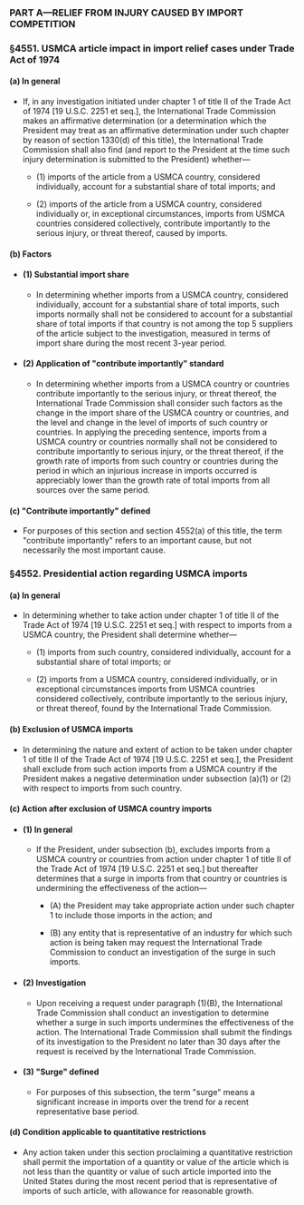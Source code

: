 ### PART A—RELIEF FROM INJURY CAUSED BY IMPORT COMPETITION

### §4551. USMCA article impact in import relief cases under Trade Act of 1974
#### (a) In general
* If, in any investigation initiated under chapter 1 of title II of the Trade Act of 1974 [19 U.S.C. 2251 et seq.], the International Trade Commission makes an affirmative determination (or a determination which the President may treat as an affirmative determination under such chapter by reason of section 1330(d) of this title), the International Trade Commission shall also find (and report to the President at the time such injury determination is submitted to the President) whether—

  * (1) imports of the article from a USMCA country, considered individually, account for a substantial share of total imports; and

  * (2) imports of the article from a USMCA country, considered individually or, in exceptional circumstances, imports from USMCA countries considered collectively, contribute importantly to the serious injury, or threat thereof, caused by imports.

#### (b) Factors
* #### (1) Substantial import share
  * In determining whether imports from a USMCA country, considered individually, account for a substantial share of total imports, such imports normally shall not be considered to account for a substantial share of total imports if that country is not among the top 5 suppliers of the article subject to the investigation, measured in terms of import share during the most recent 3-year period.

* #### (2) Application of "contribute importantly" standard
  * In determining whether imports from a USMCA country or countries contribute importantly to the serious injury, or threat thereof, the International Trade Commission shall consider such factors as the change in the import share of the USMCA country or countries, and the level and change in the level of imports of such country or countries. In applying the preceding sentence, imports from a USMCA country or countries normally shall not be considered to contribute importantly to serious injury, or the threat thereof, if the growth rate of imports from such country or countries during the period in which an injurious increase in imports occurred is appreciably lower than the growth rate of total imports from all sources over the same period.

#### (c) "Contribute importantly" defined
* For purposes of this section and section 4552(a) of this title, the term "contribute importantly" refers to an important cause, but not necessarily the most important cause.

### §4552. Presidential action regarding USMCA imports
#### (a) In general
* In determining whether to take action under chapter 1 of title II of the Trade Act of 1974 [19 U.S.C. 2251 et seq.] with respect to imports from a USMCA country, the President shall determine whether—

  * (1) imports from such country, considered individually, account for a substantial share of total imports; or

  * (2) imports from a USMCA country, considered individually, or in exceptional circumstances imports from USMCA countries considered collectively, contribute importantly to the serious injury, or threat thereof, found by the International Trade Commission.

#### (b) Exclusion of USMCA imports
* In determining the nature and extent of action to be taken under chapter 1 of title II of the Trade Act of 1974 [19 U.S.C. 2251 et seq.], the President shall exclude from such action imports from a USMCA country if the President makes a negative determination under subsection (a)(1) or (2) with respect to imports from such country.

#### (c) Action after exclusion of USMCA country imports
* #### (1) In general
  * If the President, under subsection (b), excludes imports from a USMCA country or countries from action under chapter 1 of title II of the Trade Act of 1974 [19 U.S.C. 2251 et seq.] but thereafter determines that a surge in imports from that country or countries is undermining the effectiveness of the action—

    * (A) the President may take appropriate action under such chapter 1 to include those imports in the action; and

    * (B) any entity that is representative of an industry for which such action is being taken may request the International Trade Commission to conduct an investigation of the surge in such imports.

* #### (2) Investigation
  * Upon receiving a request under paragraph (1)(B), the International Trade Commission shall conduct an investigation to determine whether a surge in such imports undermines the effectiveness of the action. The International Trade Commission shall submit the findings of its investigation to the President no later than 30 days after the request is received by the International Trade Commission.

* #### (3) "Surge" defined
  * For purposes of this subsection, the term "surge" means a significant increase in imports over the trend for a recent representative base period.

#### (d) Condition applicable to quantitative restrictions
* Any action taken under this section proclaiming a quantitative restriction shall permit the importation of a quantity or value of the article which is not less than the quantity or value of such article imported into the United States during the most recent period that is representative of imports of such article, with allowance for reasonable growth.